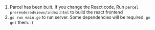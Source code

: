 1. Parcel has been built. If you change the React code, Run 
```parcel prerenderedviews/index.html``` to build the react frontend
2. ```go run main.go``` to run server. Some dependencies will be required. ```go get``` them. :)

